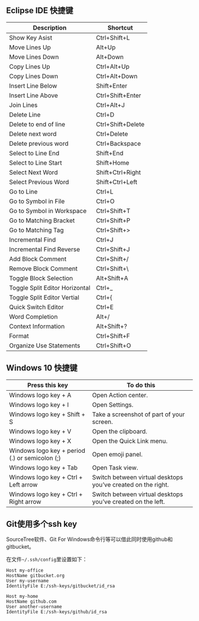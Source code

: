 ## Eclipse IDE 快捷键

Description                    | Shortcut
------------------------------ | --------------
Show Key Asist                 | Ctrl+Shift+L
Move Lines Up                  | Alt+Up
Move Lines Down                | Alt+Down
Copy Lines Up                  | Ctrl+Alt+Up
Copy Lines Down                | Ctrl+Alt+Down
Insert Line Below              | Shift+Enter
Insert Line Above              | Ctrl+Shift+Enter
Join Lines                     | Ctrl+Alt+J
Delete Line                    | Ctrl+D
Delete to end of line          | Ctrl+Shift+Delete
Delete next word               | Ctrl+Delete
Delete previous word           | Ctrl+Backspace
Select to Line End             | Shift+End
Select to Line Start           | Shift+Home
Select Next Word               | Shift+Ctrl+Right
Select Previous Word           | Shift+Ctrl+Left
Go to Line                     | Ctrl+L
Go to Symbol in File           | Ctrl+O
Go to Symbol in Workspace      | Ctrl+Shift+T
Go to Matching Bracket         | Ctrl+Shift+P
Go to Matching Tag             | Ctrl+Shift+>
Incremental Find               | Ctrl+J
Incremental Find Reverse       | Ctrl+Shift+J
Add Block Comment              | Ctrl+Shift+/
Remove Block Comment           | Ctrl+Shift+\
Toggle Block Selection         | Alt+Shift+A
Toggle Split Editor Horizontal | Ctrl+_
Toggle Split Editor Vertial    | Ctrl+{
Quick Switch Editor            | Ctrl+E
Word Completion                | Alt+/
Context Information            | Alt+Shift+?
Format                         | Ctrl+Shift+F 
Organize Use Statements        | Ctrl+Shift+O

## Windows 10 快捷键

Press this key                                  | To do this
----------------------------------------------- | ----------------------------------------------------------
Windows logo key  + A                           | Open Action center.
Windows logo key  + I                           | Open Settings.
Windows logo key  + Shift + S                   | Take a screenshot of part of  your screen.
Windows logo key  + V                           | Open the clipboard.
Windows logo key  + X                           | Open the Quick Link menu.
Windows logo key  + period (.) or semicolon (;) | Open emoji panel.
Windows logo key  + Tab                         | Open Task view.
Windows logo key  + Ctrl + Left arrow           | Switch between virtual desktops you’ve created on the right.
Windows logo key  + Ctrl + Right arrow          | Switch between virtual desktops you’ve created on the left.

## Git使用多个ssh key
SourceTree软件、Git For Windows命令行等可以借此同时使用github和gitbucket。

在文件`~/.ssh/config`里设置如下：

```
Host my-office
HostName gitbucket.org
User my-username
IdentityFile E:/ssh-keys/gitbucket/id_rsa

Host my-home
HostName github.com
User another-username
IdentityFile E:/ssh-keys/github/id_rsa
```
